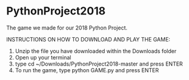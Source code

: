 # PythonProject2018
The game we made for our 2018 Python Project.

INSTRUCTIONS ON HOW TO DOWNLOAD AND PLAY THE GAME:
1. Unzip the file you have downloaded within the Downloads folder
2. Open up your terminal
3. type cd ~/Downloads/PythonProject2018-master and press ENTER
4. To run the game, type python GAME.py and press ENTER

